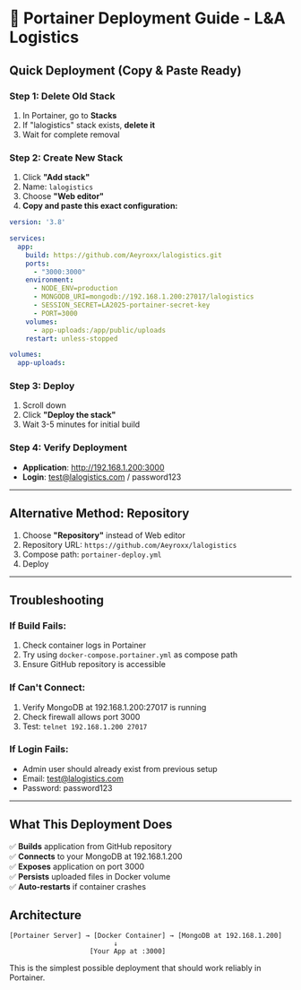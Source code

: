 # 🚀 Portainer Deployment Guide - L&A Logistics

## Quick Deployment (Copy & Paste Ready)

### Step 1: Delete Old Stack
1. In Portainer, go to **Stacks**
2. If "lalogistics" stack exists, **delete it**
3. Wait for complete removal

### Step 2: Create New Stack
1. Click **"Add stack"**
2. Name: `lalogistics`
3. Choose **"Web editor"**
4. **Copy and paste this exact configuration:**

```yaml
version: '3.8'

services:
  app:
    build: https://github.com/Aeyroxx/lalogistics.git
    ports:
      - "3000:3000"
    environment:
      - NODE_ENV=production
      - MONGODB_URI=mongodb://192.168.1.200:27017/lalogistics
      - SESSION_SECRET=LA2025-portainer-secret-key
      - PORT=3000
    volumes:
      - app-uploads:/app/public/uploads
    restart: unless-stopped

volumes:
  app-uploads:
```

### Step 3: Deploy
1. Scroll down
2. Click **"Deploy the stack"**
3. Wait 3-5 minutes for initial build

### Step 4: Verify Deployment
- **Application**: http://192.168.1.200:3000
- **Login**: test@lalogistics.com / password123

---

## Alternative Method: Repository

1. Choose **"Repository"** instead of Web editor
2. Repository URL: `https://github.com/Aeyroxx/lalogistics`
3. Compose path: `portainer-deploy.yml`
4. Deploy

---

## Troubleshooting

### If Build Fails:
1. Check container logs in Portainer
2. Try using `docker-compose.portainer.yml` as compose path
3. Ensure GitHub repository is accessible

### If Can't Connect:
1. Verify MongoDB at 192.168.1.200:27017 is running
2. Check firewall allows port 3000
3. Test: `telnet 192.168.1.200 27017`

### If Login Fails:
- Admin user should already exist from previous setup
- Email: test@lalogistics.com
- Password: password123

---

## What This Deployment Does

✅ **Builds** application from GitHub repository  
✅ **Connects** to your MongoDB at 192.168.1.200  
✅ **Exposes** application on port 3000  
✅ **Persists** uploaded files in Docker volume  
✅ **Auto-restarts** if container crashes  

## Architecture

```
[Portainer Server] → [Docker Container] → [MongoDB at 192.168.1.200]
                          ↓
                    [Your App at :3000]
```

This is the simplest possible deployment that should work reliably in Portainer.
